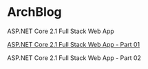 # ArchBlog
ASP.NET Core 2.1 Full Stack Web App

[ASP.NET Core 2.1 Full Stack Web App - Part 01](https://www.youtube.com/watch?v=-09ajA4rOKU)

ASP.NET Core 2.1 Full Stack Web App - Part 02
